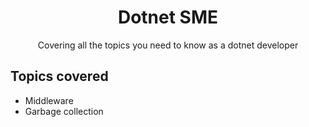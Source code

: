 <h1 style="text-align: center;">Dotnet SME</h1>

<p style="text-align: center;">Covering all the topics you need to know as a dotnet developer</p>

## Topics covered
- Middleware
- Garbage collection
  

